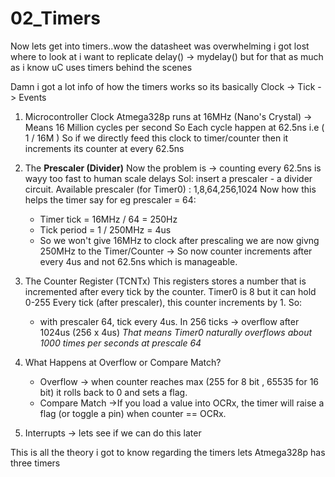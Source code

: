 # 02_Timers
Now lets get into timers..wow the datasheet was overwhelming i got lost where to look at i want to replicate delay() -> mydelay()
but for that as much as i know uC uses timers behind the scenes

Damn i got a lot info of how the timers works so its basically 
Clock -> Tick -> Events 
1. Microcontroller Clock
   Atmega328p runs at 16MHz (Nano's Crystal) -> Means 16 Million cycles per second
   So Each cycle happen at 62.5ns i.e ( 1 / 16M )
   So if we directly feed this clock to timer/counter then it increments its counter at every 62.5ns
2. The **Prescaler (Divider)**
   Now the problem is -> counting every 62.5ns is wayy too fast to human scale delays
   Sol: insert a prescaler - a divider circuit.
   Available prescaler (for Timer0) : 1,8,64,256,1024
   Now how this helps the timer say for eg prescaler = 64:
   - Timer tick = 16MHz / 64 = 250Hz 
   - Tick period = 1 / 250MHz = 4us
   - So we won't give 16MHz to clock after prescaling we are now givng 250MHz to the Timer/Counter -> So now counter increments after every 4us and not 62.5ns which is manageable.
3. The Counter Register (TCNTx)
    This registers stores a number that is incremented after every tick by the counter. Timer0 is 8 but it can hold 0-255 
    Every tick (after prescaler), this counter increments by 1.
    So:
    - with prescaler 64, tick every 4us. In 256 ticks -> overflow after 1024us (256 x 4us)
    *That means Timer0 naturally overflows about 1000 times per seconds at prescale 64*
4. What Happens at Overflow or Compare Match?
     - Overflow -> when counter reaches max (255 for 8 bit , 65535 for 16 bit) it rolls back to 0 and sets a flag.
     - Compare Match ->If you load a value into OCRx, the timer will raise a flag (or toggle a pin) when counter == OCRx.  

5. Interrupts -> lets see if we can do this later

This is all the theory i got to know regarding the timers lets 
Atmega328p has three timers
